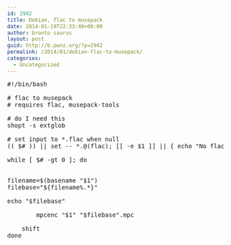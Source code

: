 ```yaml
---
id: 2942
title: Debian, flac to musepack
date: 2014-01-19T22:33:48+00:00
author: bronto saurus
layout: post
guid: http://b.pwnz.org/?p=2942
permalink: /2014/01/debian-flac-to-musepack/
categories:
  - Uncategorized
---
```

<pre>#!/bin/bash

# flac to musepack
# requires flac, musepack-tools

# do I need this
shopt -s extglob

# set input to *.flac when null
(( $# )) || set -- *.@(flac); [[ -e $1 ]] || { echo "No flac files find in this dir."; exit 1; }

while [ $# -gt 0 ]; do


filename=$(basename "$1")
filebase="${filename%.*}"

echo "$filebase"

		mpcenc "$1" "$filebase".mpc
    
    shift
done
</pre>